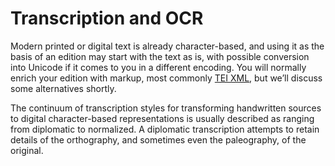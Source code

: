# Transcription and OCR

Modern printed or digital text is already character-based, and using it as the basis of an edition may start with the text as is, with possible conversion into Unicode if it comes to you in a different encoding. You will normally enrich your edition with markup, most commonly [TEI XML](http://www.tei.org), but we’ll discuss some alternatives shortly.

The continuum of transcription styles for transforming handwritten sources to digital character-based representations is usually described as ranging from diplomatic to normalized. A diplomatic transcription attempts to retain details of the orthography, and sometimes even the paleography, of the original. 